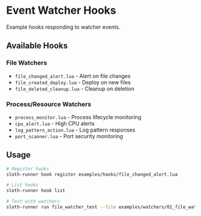 # Event Watcher Hooks

Example hooks responding to watcher events.

## Available Hooks

### File Watchers
- `file_changed_alert.lua` - Alert on file changes
- `file_created_deploy.lua` - Deploy on new files
- `file_deleted_cleanup.lua` - Cleanup on deletion

### Process/Resource Watchers
- `process_monitor.lua` - Process lifecycle monitoring
- `cpu_alert.lua` - High CPU alerts
- `log_pattern_action.lua` - Log pattern responses
- `port_scanner.lua` - Port security monitoring

## Usage

```bash
# Register hooks
sloth-runner hook register examples/hooks/file_changed_alert.lua

# List hooks
sloth-runner hook list

# Test with watchers
sloth-runner run file_watcher_test --file examples/watchers/01_file_watcher.sloth --yes
```
